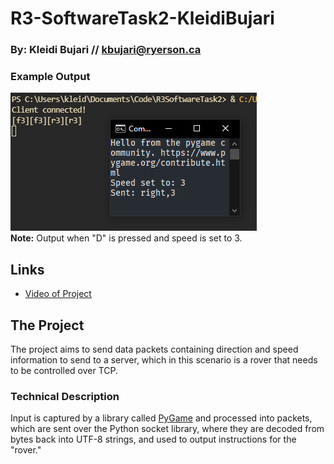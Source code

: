 # R3-SoftwareTask2-KleidiBujari

### By: Kleidi Bujari // kbujari@ryerson.ca

### Example Output
![](output.png)
<br>
**Note:** Output when "D" is pressed and speed is set to 3.

## Links
- [Video of Project]()

## The Project

The project aims to send data packets containing direction and speed information to send to a server, which in this scenario is a rover that needs to be controlled over TCP. 

### Technical Description

Input is captured by a library called [PyGame](https://www.pygame.org/docs/) and processed into packets, which are sent over the Python socket library, where they are decoded from bytes back into UTF-8 strings, and used to output instructions for the "rover." 
